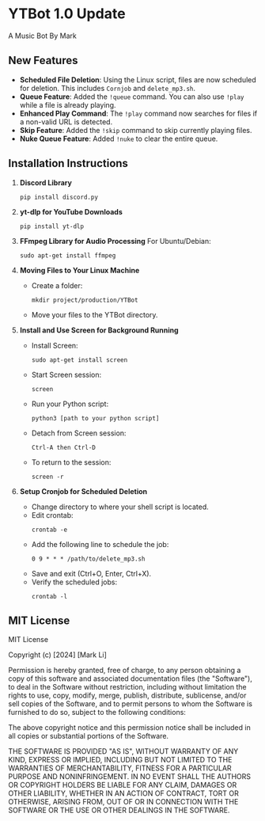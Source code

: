 
# YTBot 1.0 Update
A Music Bot By Mark

## New Features

- **Scheduled File Deletion**: Using the Linux script, files are now scheduled for deletion. This includes `Cornjob` and `delete_mp3.sh`.
- **Queue Feature**: Added the `!queue` command. You can also use `!play` while a file is already playing.
- **Enhanced Play Command**: The `!play` command now searches for files if a non-valid URL is detected.
- **Skip Feature**: Added the `!skip` command to skip currently playing files.
- **Nuke Queue Feature**: Added `!nuke` to clear the entire queue.

## Installation Instructions

1. **Discord Library**
   ```
   pip install discord.py
   ```

2. **yt-dlp for YouTube Downloads**
   ```
   pip install yt-dlp
   ```

3. **FFmpeg Library for Audio Processing**
   For Ubuntu/Debian:
   ```
   sudo apt-get install ffmpeg
   ```

4. **Moving Files to Your Linux Machine**
   - Create a folder:
     ```
     mkdir project/production/YTBot
     ```
   - Move your files to the YTBot directory.

5. **Install and Use Screen for Background Running**
   - Install Screen:
     ```
     sudo apt-get install screen
     ```
   - Start Screen session:
     ```
     screen
     ```
   - Run your Python script:
     ```
     python3 [path to your python script]
     ```
   - Detach from Screen session:
     ```
     Ctrl-A then Ctrl-D
     ```
   - To return to the session:
     ```
     screen -r
     ```

6. **Setup Cronjob for Scheduled Deletion**
   - Change directory to where your shell script is located.
   - Edit crontab:
     ```
     crontab -e
     ```
   - Add the following line to schedule the job:
     ```
     0 9 * * * /path/to/delete_mp3.sh
     ```
   - Save and exit (Ctrl+O, Enter, Ctrl+X).
   - Verify the scheduled jobs:
     ```
     crontab -l
     ```

## MIT License

MIT License

Copyright (c) [2024] [Mark Li]

Permission is hereby granted, free of charge, to any person obtaining a copy
of this software and associated documentation files (the "Software"), to deal
in the Software without restriction, including without limitation the rights
to use, copy, modify, merge, publish, distribute, sublicense, and/or sell
copies of the Software, and to permit persons to whom the Software is
furnished to do so, subject to the following conditions:

The above copyright notice and this permission notice shall be included in all
copies or substantial portions of the Software.

THE SOFTWARE IS PROVIDED "AS IS", WITHOUT WARRANTY OF ANY KIND, EXPRESS OR
IMPLIED, INCLUDING BUT NOT LIMITED TO THE WARRANTIES OF MERCHANTABILITY,
FITNESS FOR A PARTICULAR PURPOSE AND NONINFRINGEMENT. IN NO EVENT SHALL THE
AUTHORS OR COPYRIGHT HOLDERS BE LIABLE FOR ANY CLAIM, DAMAGES OR OTHER
LIABILITY, WHETHER IN AN ACTION OF CONTRACT, TORT OR OTHERWISE, ARISING FROM,
OUT OF OR IN CONNECTION WITH THE SOFTWARE OR THE USE OR OTHER DEALINGS IN THE
SOFTWARE.
